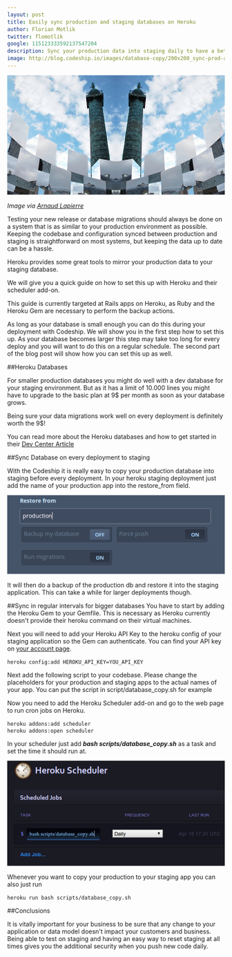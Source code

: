 ```yaml
---
layout: post
title: Easily sync production and staging databases on Heroku
author: Florian Motlik
twitter: flomotlik
google: 115123333592137547204
description: Sync your production data into staging daily to have a better testing environment
image: http://blog.codeship.io/images/database-copy/200x200_sync-prod-and-staging.png
---
```



![Sync image](/images/database-copy/codeship_sync-prod-and-staging.png)

*Image via [Arnaud Lapierre](http://arnaud-lapierre.com/)*

Testing your new release or database migrations should always be done on a system that is as similar 
to your production environment as possible. Keeping the codebase and configuration synced between production
and staging is straightforward on most systems, but keeping the data up to date can be a hassle.

Heroku provides some great tools to mirror your production data to your staging database.

We will give you a quick guide on how to set this up with Heroku and their scheduler add-on.

This guide is currently targeted at Rails apps on Heroku, as Ruby and the Heroku Gem are necessary to perform the backup actions.

As long as your database is small enough you can do this during your deployment with Codeship. We will 
show you in the first step how to set this up. As your database becomes larger this step may take too 
long for every deploy and you will want to do this on a regular schedule. The second part of the blog 
post will show how you can set this up as well.

##Heroku Databases

For smaller production databases you might do well with a dev database for your staging environment. 
But as it has a limit of 10.000 lines you might have to upgrade to the basic plan at 9$ per month as 
soon as your database grows.

Being sure your data migrations work well on every deployment is definitely worth the 9$!

You can read more about the Heroku databases and how to get started in their
[Dev Center Article](https://devcenter.heroku.com/articles/heroku-postgresql)

##Sync Database on every deployment to staging

With the Codeship it is really easy to copy your production database into staging before every deployment. 
In your heroku staging deployment just add the name of your production app into the restore_from field.

![Restore from other database on Codeship](/images/database-copy/restore_from.png)

It will then do a backup of the production db and restore it into the staging application. This can take a 
while for larger deployments though.

##Sync in regular intervals for bigger databases
You have to start by adding the Heroku Gem to your Gemfile. This is necessary as Heroku currently doesn't provide 
their heroku command on their virtual machines.

<script src="https://gist.github.com/flomotlik/5412759.js"></script>

Next you will need to add your Heroku API Key to the heroku config of your staging application so the Gem can authenticate. 
You can find your API key on [your account page](https://dashboard.heroku.com/account).

    heroku config:add HEROKU_API_KEY=YOU_API_KEY

Next add the following script to your codebase. Please change the placeholders for your production and staging 
apps to the actual names of your app. You can put the script in script/database_copy.sh for example

<script src="https://gist.github.com/flomotlik/5412867.js"></script>

Now you need to add the Heroku Scheduler add-on and go to the web page to run cron jobs on Heroku.

    heroku addons:add scheduler
    heroku addons:open scheduler

In your scheduler just add ***bash scripts/database_copy.sh*** as a task and set the time it should run at.

![Heroku Scheduler setup](/images/database-copy/scheduler.png)

Whenever you want to copy your production to your staging app you can also just run 

    heroku run bash scripts/database_copy.sh

##Conclusions

It is vitally important for your business to be sure that any change to your application or data model doesn't 
impact your customers and business. Being able to test on staging and having an easy way to reset staging at all 
times gives you the additional security when you push new code daily.
